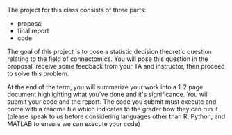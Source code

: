 The project for this class consists of three parts:
- proposal
- final report
- code

The goal of this project is to pose a statistic decision theoretic question relating to the field of connectomics. You will pose this question in the proposal, receive some feedback from your TA and instructor, then proceed to solve this problem.

At the end of the term, you will summarize your work into a 1-2 page document highlighting what you've done and it's significance. You will submit your code and the report. The code you submit must execute and come with a readme file which indicates to the grader how they can run it (please speak to us before considering languages other than R, Python, and MATLAB to ensure we can execute your code)

